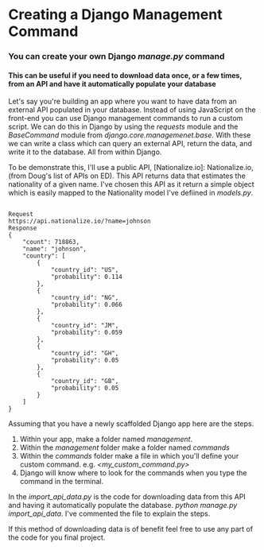 # Creating a Django Management Command
### You can create your own Django *manage.py* command
#### This can be useful if you need to download data once, or a few times, from an API and have it automatically populate your database

Let's say you're building an app where you want to have data from an external API populated in your database.  Instead of using JavaScript on the front-end you can use Django management commands to run a custom script. We can do this in Django by using the *requests* module and the *BaseCommand* module from *django.core.managemenet.base*.  With these we can write a class which can query an external API, return the data, and write it to the database.  All from within Django.

To be demonstrate this, I'll use a public API, [Nationalize.io]: Nationalize.io, (from Doug's list of APIs on ED).  This API returns data that estimates the nationality of a given name.  I've chosen this API as it return a simple object which is easily mapped to the Nationality model I've defiined in *models.py*.

```

Request
https://api.nationalize.io/?name=johnson
Response
{
    "count": 718863,
    "name": "johnson",
    "country": [
        {
            "country_id": "US",
            "probability": 0.114
        },
        {
            "country_id": "NG",
            "probability": 0.066
        },
        {
            "country_id": "JM",
            "probability": 0.059
        },
        {
            "country_id": "GH",
            "probability": 0.05
        },
        {
            "country_id": "GB",
            "probability": 0.05
        }
    ]
}

```

Assuming that you have a newly scaffolded Django app here are the steps.

1. Within your app, make a folder named *management*.
2. Within the *management* folder make a folder named *commands*
3. Within the *commands* folder make a file in which you'll define your custom command. e.g. *<my_custom_command.py>*
4. Django will know where to look for the commands when you type the command in the terminal.

In the *import_api_data.py* is the code for downloading data from this API and having it automatically populate the database. *python manage.py import_api_data*.  I've commented the file to explain the steps.

If this method of downloading data is of benefit feel free to use any part of the code for you final project.


